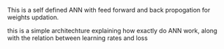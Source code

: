 This is a self defined ANN with feed forward and back propogation for weights updation. 

this is a simple architechture explaining how exactly do ANN work, along with the relation between learning rates and loss
